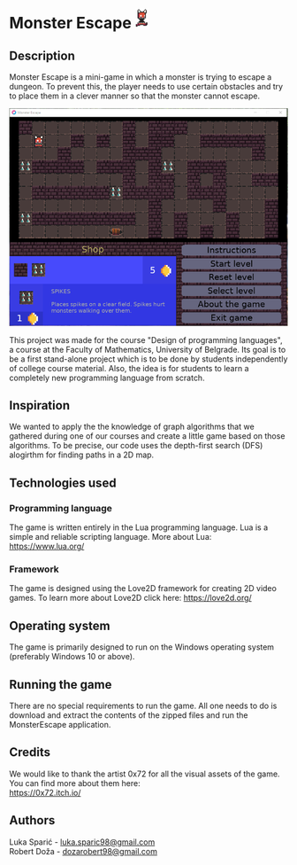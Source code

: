 # Monster Escape ![chort image](/images/chort_readme.png "This is chort. Don't let him escape! :D")

## Description
Monster Escape is a mini-game in which a monster is trying to escape a dungeon. To prevent this, the player needs to use certain obstacles and try to place them in a clever manner so that the monster cannot escape.

![interface image](/images/interface2.png "In-game look.")

This project was made for the course "Design of programming languages", a course at the Faculty of Mathematics, University of Belgrade. Its goal is to be a first stand-alone project which is to be done by students independently of college course material. Also, the idea is for students to learn a completely new programming language from scratch.

## Inspiration

We wanted to apply the the knowledge of graph algorithms that we gathered during one of our courses and create a little game based on those algorithms. To be precise, our code uses the depth-first search (DFS) alogirthm for finding paths in a 2D map.

## Technologies used
### Programming language
The game is written entirely in the Lua programming language. Lua is a simple and reliable scripting language. More about Lua: https://www.lua.org/
### Framework
The game is designed using the Love2D framework for creating 2D video games. To learn more about Love2D click here: https://love2d.org/

## Operating system
The game is primarily designed to run on the Windows operating system (preferably Windows 10 or above).

## Running the game
There are no special requirements to run the game. All one needs to do is download and extract the contents of the zipped files and run the MonsterEscape application.

## Credits
We would like to thank the artist 0x72 for all the visual assets of the game. You can find more about them here:\
https://0x72.itch.io/

## Authors

Luka Sparić - luka.sparic98@gmail.com\
Robert Doža - dozarobert98@gmail.com